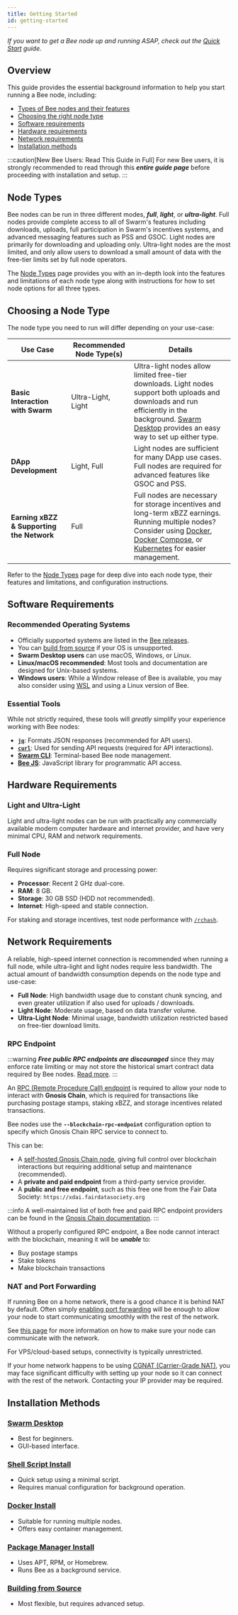 ```yaml
---
title: Getting Started
id: getting-started
---
```


*If you want to get a Bee node up and running ASAP, check out the [Quick Start](/docs/bee/installation/quick-start) guide.* 

## Overview

This guide provides the essential background information to help you start running a Bee node, including:

- [Types of Bee nodes and their features](/docs/bee/installation/getting-started#node-types)
- [Choosing the right node type](/docs/bee/installation/getting-started#choosing-a-node-type)
- [Software requirements](/docs/bee/installation/getting-started#software-requirements)
- [Hardware requirements](/docs/bee/installation/getting-started#hardware-requirements)
- [Network requirements](/docs/bee/installation/getting-started#network-requirements)
- [Installation methods](/docs/bee/installation/getting-started#installation-methods)


:::caution[New Bee Users: Read This Guide in Full]
For new Bee users, it is strongly recommended to read through this ***entire guide page*** before proceeding with installation and setup.
:::

## Node Types

Bee nodes can be run in three different modes, ***full***, ***light***, or ***ultra-light***. Full nodes provide complete access to all of Swarm's features including downloads, uploads, full participation in Swarm's incentives systems, and advanced messaging features such as PSS and GSOC. Light nodes are primarily for downloading and uploading only. Ultra-light nodes are the most limited, and only allow users to download a small amount of data with the free-tier limits set by full node operators.

The [Node Types](/docs/bee/working-with-bee/node-types) page provides you with an in-depth look into the features and limitations of each node type along with instructions for how to set node options for all three types. 

## Choosing a Node Type
The node type you need to run will differ depending on your use-case:

| Use Case                     | Recommended Node Type(s) | Details |
|------------------------------|-------------------------|---------|
| **Basic Interaction with Swarm** | Ultra-Light, Light | Ultra-light nodes allow limited free-tier downloads. Light nodes support both uploads and downloads and run efficiently in the background. [Swarm Desktop](https://www.ethswarm.org/build/desktop) provides an easy way to set up either type. |
| **DApp Development**          | Light, Full           | Light nodes are sufficient for many DApp use cases. Full nodes are required for advanced features like GSOC and PSS. |
| **Earning xBZZ & Supporting the Network** | Full | Full nodes are necessary for storage incentives and long-term xBZZ earnings. Running multiple nodes? Consider using [Docker](https://www.docker.com/), [Docker Compose](https://docs.docker.com/compose/), or [Kubernetes](https://kubernetes.io/) for easier management. |

Refer to the [Node Types](/docs/bee/working-with-bee/node-types) page for deep dive into each node type, their features and limitations, and configuration instructions.

##  Software Requirements

### Recommended Operating Systems
- Officially supported systems are listed in the [Bee releases](https://github.com/ethersphere/bee/releases).
- You can [build from source](/docs/bee/installation/build-from-source) if your OS is unsupported.
- **Swarm Desktop users** can use macOS, Windows, or Linux.
- **Linux/macOS recommended**: Most tools and documentation are designed for Unix-based systems.
- **Windows users**: While a Window release of Bee is available, you may also consider using [WSL](https://learn.microsoft.com/en-us/windows/wsl/install) and using a Linux version of Bee.

### Essential Tools

While not strictly required, these tools will *greatly* simplify your experience working with Bee nodes:

- **[`jq`](https://jqlang.github.io/jq/)**: Formats JSON responses (recommended for API users).
- **[`curl`](https://curl.se/)**: Used for sending API requests (required for API interactions).
- **[Swarm CLI](/docs/bee/working-with-bee/swarm-cli/)**: Terminal-based Bee node management.
- **[Bee JS](/docs/develop/tools-and-features/bee-js)**: JavaScript library for programmatic API access.

## Hardware Requirements

### Light and Ultra-Light

Light and ultra-light nodes can be run with practically any commercially available modern computer hardware and internet provider, and have very minimal CPU, RAM and network requirements. 

### Full Node

Requires significant storage and processing power:
- **Processor**: Recent 2 GHz dual-core.
- **RAM**: 8 GB.
- **Storage**: 30 GB SSD (HDD not recommended).
- **Internet**: High-speed and stable connection.

For staking and storage incentives, test node performance with [`/rchash`](https://docs.ethswarm.org/docs/bee/working-with-bee/bee-api/#rchash).

## Network Requirements

A reliable, high-speed internet connection is recommended when running a full node, while ultra-light and light nodes require less bandwidth. The actual amount of bandwidth consumption depends on the node type and use-case:

- **Full Node**: High bandwidth usage due to constant chunk syncing, and even greater utilization if also used for uploads / downloads.
- **Light Node**: Moderate usage, based on data transfer volume.
- **Ultra-Light Node**: Minimal usage, bandwidth utilization restricted based on free-tier download limits.

### RPC Endpoint  

:::warning
***Free public RPC endpoints are discouraged*** since they may enforce rate limiting or may not store the historical smart contract data required by Bee nodes. [Read more](/docs/bee/working-with-bee/configuration#setting-blockchain-rpc-endpoint).
:::

An [RPC (Remote Procedure Call) endpoint](/docs/references/glossary#rpc-endpoint) is required to allow your node to interact with **Gnosis Chain**, which is required for transactions like purchasing postage stamps, staking xBZZ, and storage incentives related transactions.  

Bee nodes use the **`--blockchain-rpc-endpoint`** configuration option to specify which Gnosis Chain RPC service to connect to. 

This can be:  

- A [self-hosted Gnosis Chain node](https://docs.gnosischain.com/node), giving full control over blockchain interactions but requiring additional setup and maintenance (recommended).   
- A **private and paid endpoint** from a third-party service provider.  
- A **public and free endpoint**, such as this free one from the Fair Data Society: `https://xdai.fairdatasociety.org` 

:::info
A well-maintained list of both free and paid RPC endpoint providers can be found in the [Gnosis Chain documentation](https://docs.gnosischain.com/tools/RPC%20Providers/).
:::

Without a properly configured RPC endpoint, a Bee node cannot interact with the blockchain, meaning it will be ***unable*** to:
* Buy postage stamps
* Stake tokens
* Make blockchain transactions

### NAT and Port Forwarding

If running Bee on a home network, there is a good chance it is behind NAT by default. Often simply [enabling port forwarding](https://www.noip.com/support/knowledgebase/general-port-forwarding-guide) will be enough to allow your node to start communicating smoothly with the rest of the network.

See [this page](/docs/bee/installation/connectivity/) for more information on how to make sure your node can communicate with the network.

For VPS/cloud-based setups, connectivity is typically unrestricted.

If your home network happens to be using [CGNAT (Carrier-Grade NAT)](https://en.wikipedia.org/wiki/Carrier-grade_NAT), you may face significant difficulty with setting up your node so it can connect with the rest of the network. Contacting your IP provider may be required. 

## Installation Methods

### [Swarm Desktop](/docs/desktop/introduction)
- Best for beginners.
- GUI-based interface.

### [Shell Script Install](/docs/bee/installation/shell-script-install)
- Quick setup using a minimal script.
- Requires manual configuration for background operation.

### [Docker Install](/docs/bee/installation/docker)
- Suitable for running multiple nodes.
- Offers easy container management.

### [Package Manager Install](/docs/bee/installation/package-manager-install)
- Uses APT, RPM, or Homebrew.
- Runs Bee as a background service.

### [Building from Source](/docs/bee/installation/build-from-source)
- Most flexible, but requires advanced setup.

